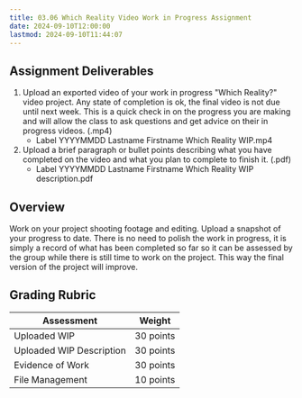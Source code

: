 ```yaml
---
title: 03.06 Which Reality Video Work in Progress Assignment
date: 2024-09-10T12:00:00
lastmod: 2024-09-10T11:44:07
---
```


## Assignment Deliverables

1. Upload an exported video of your work in progress "Which Reality?" video project. Any state of completion is ok, the final video is not due until next week. This is a quick check in on the progress you are making and will allow the class to ask questions and get advice on their in progress videos. (.mp4)
   - Label YYYYMMDD Lastname Firstname Which Reality WIP.mp4
2. Upload a brief paragraph or bullet points describing what you have completed on the video and what you plan to complete to finish it. (.pdf)
   - Label YYYYMMDD Lastname Firstname Which Reality WIP description.pdf

## Overview

Work on your project shooting footage and editing. Upload a snapshot of your progress to date. There is no need to polish the work in progress, it is simply a record of what has been completed so far so it can be assessed by the group while there is still time to work on the project. This way the final version of the project will improve.

## Grading Rubric

<div class="responsive-table-markdown">

| Assessment               | Weight    |
| ------------------------ | --------- |
| Uploaded WIP             | 30 points |
| Uploaded WIP Description | 30 points |
| Evidence of Work         | 30 points |
| File Management          | 10 points |

</div>
